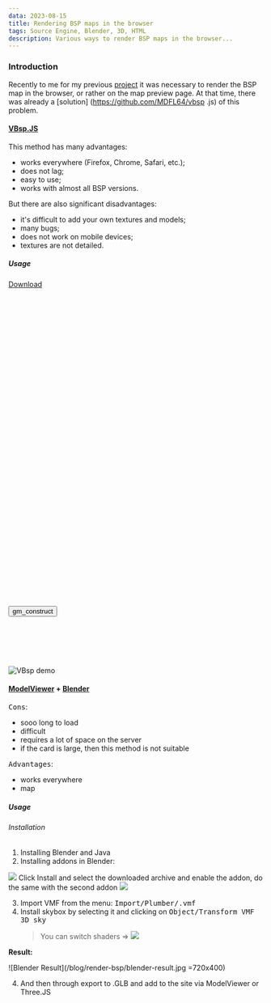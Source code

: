 ```yaml
---
data: 2023-08-15
title: Rendering BSP maps in the browser
tags: Source Engine, Blender, 3D, HTML
description: Various ways to render BSP maps in the browser...
---
```


### Introduction

Recently to me for my previous [project](https://github.com/zachey01/MimiCMS) it was necessary to render the BSP map in the browser, or rather on the map preview page. At that time, there was already a [solution] (https://github.com/MDFL64/vbsp .js) of this problem.

#### [VBsp.JS](https://github.com/MDFL64/vbsp.js)

This method has many advantages:

- works everywhere (Firefox, Chrome, Safari, etc.);
- does not lag;
- easy to use;
- works with almost all BSP versions.

But there are also significant disadvantages:

- it's difficult to add your own textures and models;
- many bugs;
- does not work on mobile devices;
- textures are not detailed.

##### Usage

[Download](/blog/render-bsp/VBsp-demo.zip)

<pre><code>
<div id="render" style="width: 800px; height: 600px; display: inline-block;"></div>
<button onclick='map.loadMap("https://cdn.zachey.space/assets/gm_construct.bsp");'>gm_construct</button>

<script src="vbsp.js"></script>
<script>
var map = new VBSP();
map.ready(function() {
map.initRenderer(document.getElementById("render"));
});
</script>

</code></pre>

![VBsp demo](/blog/render-bsp/vbsp-demo.png)

#### [ModelViewer](https://modelviewer.dev) + [Blender](https://www.blender.org/)

<kbd>Cons</kbd>:

- sooo long to load
- difficult
- requires a lot of space on the server
- if the card is large, then this method is not suitable

<kbd>Advantages</kbd>:

- works everywhere
- map

##### Usage

###### Installation

1. Installing Blender and Java
2. Installing addons in Blender:

![](/blog/render-bsp/blender-addon1.png)
Click Install and select the downloaded archive and enable the addon, do the same with the second addon
![](/blog/render-bsp/blender-addon2.png)

3. Import VMF from the menu: <kbd>Import/Plumber/.vmf</kbd>
4. Install skybox by selecting it and clicking on <kbd>Object/Transform VMF 3D sky</kbd>
   > You can switch shaders => ![](/blog/render-bsp/blender-addon3.png)

**Result:**

![Blender Result](/blog/render-bsp/blender-result.jpg =720x400)

4. And then through export to .GLB and add to the site via ModelViewer or Three.JS
